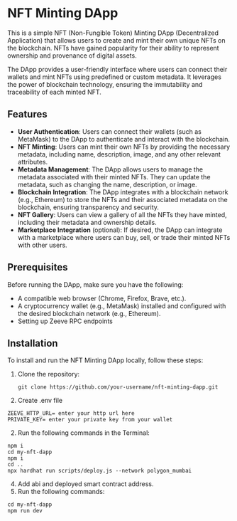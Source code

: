 # NFT Minting DApp

This is a simple NFT (Non-Fungible Token) Minting DApp (Decentralized Application) that allows users to create and mint their own unique NFTs on the blockchain. NFTs have gained popularity for their ability to represent ownership and provenance of digital assets.

The DApp provides a user-friendly interface where users can connect their wallets and mint NFTs using predefined or custom metadata. It leverages the power of blockchain technology, ensuring the immutability and traceability of each minted NFT.

## Features

- **User Authentication**: Users can connect their wallets (such as MetaMask) to the DApp to authenticate and interact with the blockchain.
- **NFT Minting**: Users can mint their own NFTs by providing the necessary metadata, including name, description, image, and any other relevant attributes.
- **Metadata Management**: The DApp allows users to manage the metadata associated with their minted NFTs. They can update the metadata, such as changing the name, description, or image.
- **Blockchain Integration**: The DApp integrates with a blockchain network (e.g., Ethereum) to store the NFTs and their associated metadata on the blockchain, ensuring transparency and security.
- **NFT Gallery**: Users can view a gallery of all the NFTs they have minted, including their metadata and ownership details.
- **Marketplace Integration** (optional): If desired, the DApp can integrate with a marketplace where users can buy, sell, or trade their minted NFTs with other users.

## Prerequisites

Before running the DApp, make sure you have the following:

- A compatible web browser (Chrome, Firefox, Brave, etc.).
- A cryptocurrency wallet (e.g., MetaMask) installed and configured with the desired blockchain network (e.g., Ethereum).
- Setting up Zeeve RPC endpoints

## Installation

To install and run the NFT Minting DApp locally, follow these steps:

1. Clone the repository:

   ```shell
   git clone https://github.com/your-username/nft-minting-dapp.git
   ```

3. Create .env file

```shell
ZEEVE_HTTP_URL= enter your http url here
PRIVATE_KEY= enter your private key from your wallet
```
2. Run the following commands in the Terminal:

```shell
npm i
cd my-nft-dapp
npm i
cd ..
npx hardhat run scripts/deploy.js --network polygon_mumbai
```
4. Add abi and deployed smart contract address.
5. Run the following commands:
```shell
cd my-nft-dapp
npm run dev
```
